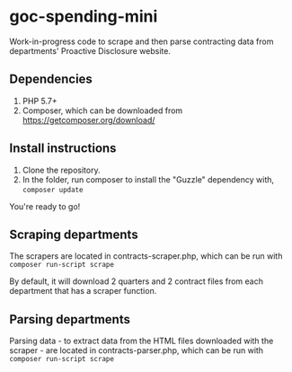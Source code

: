 # goc-spending-mini

Work-in-progress code to scrape and then parse contracting data from departments' Proactive Disclosure website.

## Dependencies 

1. PHP 5.7+
2. Composer, which can be downloaded from <https://getcomposer.org/download/>

## Install instructions

1. Clone the repository.
2. In the folder, run composer to install the "Guzzle" dependency with, `composer update`

You're ready to go!

## Scraping departments

The scrapers are located in contracts-scraper.php, which can be run with `composer run-script scrape`

By default, it will download 2 quarters and 2 contract files from each department that has a scraper function.

## Parsing departments

Parsing data - to extract data from the HTML files downloaded with the scraper - are located in contracts-parser.php, which can be run with `composer run-script scrape`
